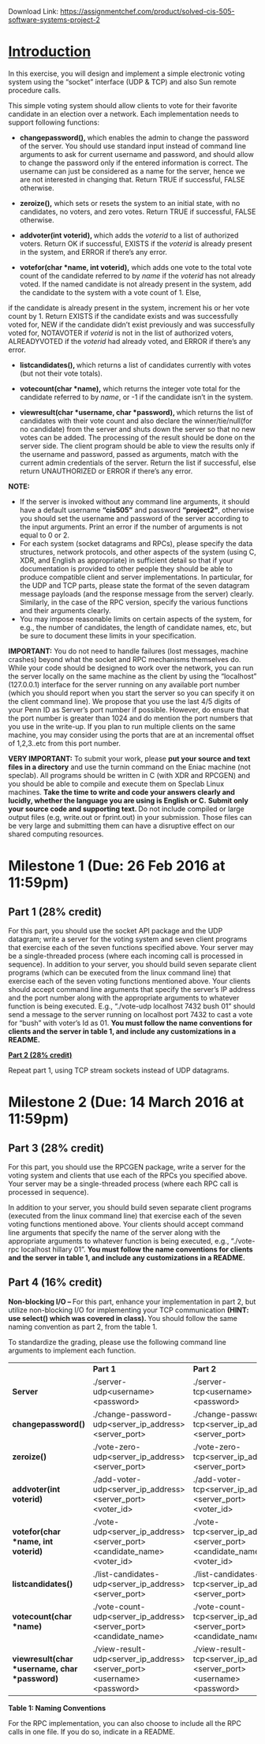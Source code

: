 Download Link: https://assignmentchef.com/product/solved-cis-505-software-systems-project-2
<br>
<h1><u>Introduction</u></h1>

In this exercise, you will design and implement a simple electronic voting system using the “socket” interface (UDP &amp; TCP) and also Sun remote procedure calls.




This simple voting system should allow clients to vote for their favorite candidate in an election over a network. Each implementation needs to support following functions:




<ul>

 <li><strong>changepassword(), </strong>which enables the admin to change the password of the server. You should use standard input instead of command line arguments to ask for current username and password, and should allow to change the password only if the entered information is correct. The username can just be considered as a name for the server, hence we are not interested in changing that. Return TRUE if successful, FALSE otherwise.</li>

</ul>




<ul>

 <li><strong>zeroize(),</strong> which sets or resets the system to an initial state, with no candidates, no voters, and zero votes. Return TRUE if successful, FALSE otherwise.</li>

</ul>




<ul>

 <li><strong>addvoter(int voterid), </strong>which adds the <em>voterid</em> to a list of authorized voters. Return OK if successful, EXISTS if the <em>voterid</em> is already present in the system, and ERROR if there’s any error.</li>

</ul>




<ul>

 <li><strong>votefor(char *name, int voterid),</strong> which adds one vote to the total vote count of the candidate referred to by <em>name</em> if the <em>voterid</em> has not already voted. If the named candidate is not already present in the system, add the candidate to the system with a vote count of 1. Else,</li>

</ul>

if the candidate is already present in the system, increment his or her vote count by 1. Return EXISTS if the candidate exists and was successfully voted for, NEW if the candidate didn’t exist previously and was successfully voted for, NOTAVOTER if <em>voterid</em> is not in the list of authorized voters, ALREADYVOTED if the <em>voterid</em> had already voted, and ERROR if there’s any error.




<ul>

 <li><strong>listcandidates(), </strong>which returns a list of candidates currently with votes (but not their vote totals).</li>

</ul>




<ul>

 <li><strong>votecount(char *name),</strong> which returns the integer vote total for the candidate referred to by <em>name</em>, or -1 if the candidate isn’t in the system.</li>

</ul>




<ul>

 <li><strong>viewresult(char *username, char *password), </strong>which returns the list of candidates with their vote count and also declare the winner/tie/null(for no candidate) from the server and shuts down the server so that no new votes can be added. The processing of the result should be done on the server side. The client program should be able to view the results only if the username and password, passed as arguments, match with the current admin credentials of the server. Return the list if successful, else return UNAUTHORIZED or ERROR if there’s any error.</li>

</ul>




<strong>NOTE:  </strong>

<ul>

 <li>If the server is invoked without any command line arguments, it should have a default username <strong>“cis505”</strong> and password <strong>“project2”</strong>, otherwise you should set the username and password of the server according to the input arguments. Print an error if the number of arguments is not equal to 0 or 2.</li>

 <li>For each system (socket datagrams and RPCs), please specify the data structures, network protocols, and other aspects of the system (using C, XDR, and English as appropriate) in sufficient detail so that if your documentation is provided to other people they should be able to produce compatible client and server implementations. In particular, for the UDP and TCP parts, please state the format of the seven datagram message payloads (and the response message from the server) clearly. Similarly, in the case of the RPC version, specify the various functions and their arguments clearly.</li>

 <li>You may impose reasonable limits on certain aspects of the system, for e.g., the number of candidates, the length of candidate names, etc, but be sure to document these limits in your specification.</li>

</ul>

<strong>IMPORTANT:</strong> You do not need to handle failures (lost messages, machine crashes) beyond what the socket and RPC mechanisms themselves do. While your code should be designed to work over the network, you can run the server locally on the same machine as the client by using the “localhost” (127.0.0.1) interface for the server running on any available port number (which you should report when you start the server so you can specify it on the client command line). We propose that you use the last 4/5 digits of your Penn ID as Server’s port number if possible. However, do ensure that the port number is greater than 1024 and do mention the port numbers that you use in the write-up. If you plan to run multiple clients on the same machine, you may consider using the ports that are at an incremental offset of 1,2,3..etc from this port number.

<strong>VERY IMPORTANT:</strong> To submit your work, please <strong>put your source and text files in a directory</strong> and use the turnin command on the Eniac machine (not speclab). All programs should be written in C (with XDR and RPCGEN) and you should be able to compile and execute them on Speclab Linux machines. <strong>Take the time to write and code your answers clearly and lucidly, whether the language you are using is English or C.</strong> <strong>Submit only your source code and supporting text. </strong>Do not include compiled or large output files (e.g, write.out or fprint.out) in your submission. Those files can be very large and submitting them can have a disruptive effect on our shared computing resources.




<h1>Milestone 1 (Due: 26 Feb 2016 at 11:59pm)</h1>

<h2>Part 1 (28% credit)</h2>

For this part, you should use the socket API package and the UDP datagram; write a server for the voting system and seven client programs that exercise each of the seven functions specified above. Your server may be a single-threaded process (where each incoming call is processed in sequence).  In addition to your server, you should build seven separate client programs (which can be executed from the linux command line) that exercise each of the seven voting functions mentioned above. Your clients should accept command line arguments that specify the server’s IP address and the port number along with the appropriate arguments to whatever function is being executed. E.g., “./vote-udp localhost 7432 bush 01” should send a message to the server running on localhost port 7432 to cast a vote for “bush” with voter’s Id as 01. <strong>You must follow the name conventions for clients and the server in table 1, and include any customizations in a README. </strong>




<strong><u>Part 2 (28% credit)</u></strong>

Repeat part 1, using TCP stream sockets instead of UDP datagrams.




<h1>Milestone 2 (Due: 14 March 2016 at 11:59pm)</h1>

<h2>Part 3 (28% credit)</h2>

For this part, you should use the RPCGEN package, write a server for the voting system and clients that use each of the RPCs you specified above. Your server may be a single-threaded process (where each RPC call is processed in sequence).

In addition to your server, you should build seven separate client programs (executed from the linux command line) that exercise each of the seven voting functions mentioned above. Your clients should accept command line arguments that specify the name of the server along with the appropriate arguments to whatever function is being executed, e.g., “./vote-rpc localhost hillary 01”. <strong>You must follow the name conventions for clients and the server in table 1, and include any customizations in a README. </strong>

<strong>             </strong>

<h2>Part 4 (16% credit)</h2>

<strong>Non-blocking I/O – </strong>For this part, enhance your implementation in part 2, but utilize non-blocking I/O for implementing your TCP communication <strong>(HINT: use select() which was covered in class). </strong>You should follow the same naming convention as part 2, from the table 1.




To standardize the grading, please use the following command line arguments to implement each function.




<table width="616">

 <tbody>

  <tr>

   <td width="130"><strong> </strong></td>

   <td width="153"><strong>Part 1 </strong></td>

   <td width="156"><strong>Part 2 </strong></td>

   <td width="177"><strong>Part 3 </strong></td>

  </tr>

  <tr>

   <td width="130"><strong>Server </strong></td>

   <td width="153">./server-udp&lt;username&gt;&lt;password&gt;</td>

   <td width="156">./server-tcp&lt;username&gt;&lt;password&gt;</td>

   <td width="177">./server-rpc&lt;username&gt;&lt;password&gt;</td>

  </tr>

  <tr>

   <td width="130"><strong>changepassword() </strong></td>

   <td width="153">./change-password-udp&lt;server_ip_address&gt;&lt;server_port&gt;</td>

   <td width="156">./change-password-tcp&lt;server_ip_address&gt;&lt;server_port&gt;</td>

   <td width="177">./change-password-rpc&lt;server_ip_address&gt;</td>

  </tr>

  <tr>

   <td width="130"><strong>zeroize() </strong></td>

   <td width="153">./vote-zero-udp&lt;server_ip_address&gt;&lt;server_port&gt;</td>

   <td width="156">./vote-zero-tcp&lt;server_ip_address&gt;&lt;server_port&gt;</td>

   <td width="177">./vote-zero-rpc &lt;server_ip_address&gt;</td>

  </tr>

  <tr>

   <td width="130"><strong>addvoter(int voterid) </strong></td>

   <td width="153">./add-voter-udp&lt;server_ip_address&gt;&lt;server_port&gt;&lt;voter_id&gt;</td>

   <td width="156">./add-voter-tcp&lt;server_ip_address&gt;&lt;server_port&gt;&lt;voter_id&gt;</td>

   <td width="177">./add-voter-rpc&lt;server_ip_address&gt;&lt;voter_id&gt;</td>

  </tr>

  <tr>

   <td width="130"><strong>votefor(char *name, int voterid) </strong></td>

   <td width="153">./vote-udp&lt;server_ip_address&gt;&lt;server_port&gt;&lt;candidate_name&gt;&lt;voter_id&gt;</td>

   <td width="156">./vote-tcp&lt;server_ip_address&gt;&lt;server_port&gt;&lt;candidate_name&gt;&lt;voter_id&gt;</td>

   <td width="177">./vote-rpc&lt;server_ip_address&gt;&lt;candidate_name&gt;&lt;voter_id&gt;</td>

  </tr>

  <tr>

   <td width="130"><strong>listcandidates() </strong></td>

   <td width="153">./list-candidates-udp&lt;server_ip_address&gt;&lt;server_port&gt;</td>

   <td width="156">./list-candidates-tcp&lt;server_ip_address&gt;&lt;server_port&gt;</td>

   <td width="177">./list-candidates-rpc&lt;server_ip_address&gt; </td>

  </tr>

  <tr>

   <td width="130"><strong>votecount(char </strong><strong>*name) </strong></td>

   <td width="153">./vote-count-udp&lt;server_ip_address&gt;&lt;server_port&gt;&lt;candidate_name&gt;</td>

   <td width="156">./vote-count-tcp&lt;server_ip_address&gt;&lt;server_port&gt;&lt;candidate_name&gt;</td>

   <td width="177">./vote-count-rpc&lt;server_ip_address&gt;&lt;candidate_name&gt;</td>

  </tr>

  <tr>

   <td width="130"><strong>viewresult(char *username, char *password) </strong></td>

   <td width="153">./view-result-udp&lt;server_ip_address&gt;&lt;server_port&gt;&lt;username&gt; &lt;password&gt;</td>

   <td width="156">./view-result-tcp&lt;server_ip_address&gt;&lt;server_port&gt;&lt;username&gt; &lt;password&gt;</td>

   <td width="177">./view-result-rpc&lt;server_ip_address&gt;&lt;username&gt; &lt;password&gt;</td>

  </tr>

 </tbody>

</table>

<strong>Table 1: Naming Conventions </strong>

For the RPC implementation, you can also choose to include all the RPC calls in one file. If you do so, indicate in a README.<strong>        </strong>


